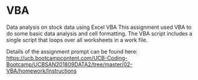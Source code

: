 # VBA
Data analysis on stock data using Excel VBA 
This assignment used VBA to do some basic data analysis and cell formatting.
The VBA script includes a single script that loops over all worksheets in a work file. 

Details of the assignment prompt can be found here:
https://ucb.bootcampcontent.com/UCB-Coding-Bootcamp/UCBSAN201809DATA2/tree/master/02-VBA/homework/Instructions
